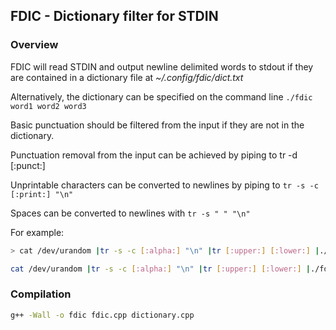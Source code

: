 ## FDIC - Dictionary filter for STDIN

### Overview

FDIC will read STDIN and output newline delimited words to stdout if
they are contained in a dictionary file at *~/.config/fdic/dict.txt*

Alternatively, the dictionary can be specified on the command line `./fdic word1 word2 word3`

Basic punctuation should be filtered from the input if they are not in the dictionary.

Punctuation removal from the input can be achieved by piping to tr -d [:punct:]

Unprintable characters can be converted to newlines by piping to `tr -s -c [:print:] "\n"`

Spaces can be converted to newlines with `tr -s " " "\n"`

For example:

``` bash
> cat /dev/urandom |tr -s -c [:alpha:] "\n" |tr [:upper:] [:lower:] |./fdic
```

``` bash
cat /dev/urandom |tr -s -c [:alpha:] "\n" |tr [:upper:] [:lower:] |./fdic car dog cat
```

### Compilation

``` bash
g++ -Wall -o fdic fdic.cpp dictionary.cpp
```
